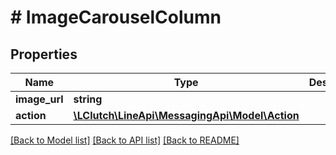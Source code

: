 # # ImageCarouselColumn

## Properties

Name | Type | Description | Notes
------------ | ------------- | ------------- | -------------
**image_url** | **string** |  |
**action** | [**\LClutch\LineApi\MessagingApi\Model\Action**](Action.md) |  |

[[Back to Model list]](../../README.md#models) [[Back to API list]](../../README.md#endpoints) [[Back to README]](../../README.md)
